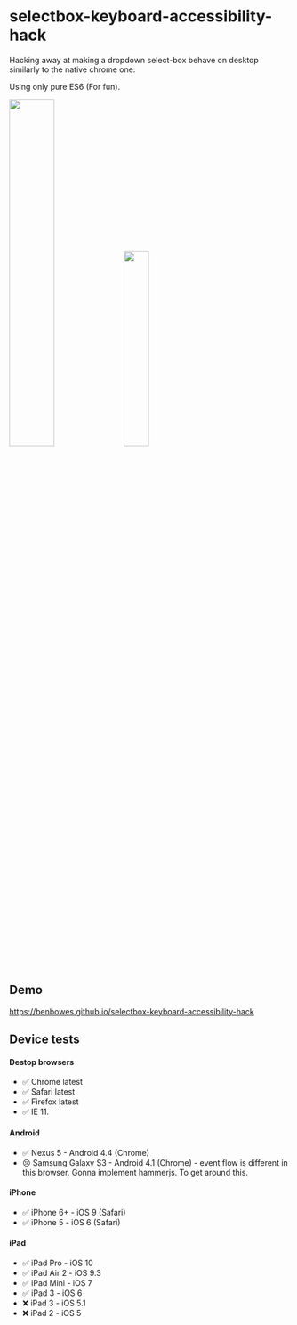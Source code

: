 # selectbox-keyboard-accessibility-hack

Hacking away at making a dropdown select-box behave on desktop similarly to the native chrome one.

Using only pure ES6 (For fun).

<img src="https://media1.giphy.com/media/401CMO1Du5cju/giphy.gif" width="40%" /> <img src="https://media1.giphy.com/media/D4aqbOMrQnHxK/giphy.gif" width="30%" />

## Demo
https://benbowes.github.io/selectbox-keyboard-accessibility-hack

## Device tests

#### Destop browsers
- :white_check_mark: Chrome latest
- :white_check_mark: Safari latest
- :white_check_mark: Firefox latest
- :white_check_mark: IE 11.
  
#### Android
- :white_check_mark: Nexus 5 - Android 4.4 (Chrome)
- :cry: Samsung Galaxy S3 - Android 4.1 (Chrome) - event flow is different in this browser. Gonna implement hammerjs. To get around this.

#### iPhone
- :white_check_mark: iPhone 6+ - iOS 9 (Safari)
- :white_check_mark: iPhone 5 - iOS 6 (Safari)

#### iPad
- :white_check_mark: iPad Pro - iOS 10
- :white_check_mark: iPad Air 2 - iOS 9.3
- :white_check_mark: iPad Mini - iOS 7
- :white_check_mark: iPad 3 - iOS 6
- :x: iPad 3 - iOS 5.1
- :x: iPad 2 - iOS 5 
